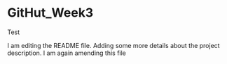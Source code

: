 # GitHut_Week3
Test


I am editing the README file. Adding some more details about the project description.
I am again amending this file

